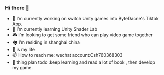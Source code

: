 ### Hi there 👋

- 🔭 I’m currently working on switch Unity games into ByteDacne's Tiktok App.
-  🌱 I’m currently learning Unity Shader Lab
-   🎮 I’m looking to get some friend who can play video game together
-    🏘  I’m residing in shanghai china
-    🏐  is my life 
-    📫 How to reach me: wechat account:Csh760368303
-    📅 thing plan todo :keep learning and read a lot of book , then develop my game.  



<!--
**csh760368303/csh760368303** is a ✨ _special_ ✨ repository because its `README.md` (this file) appears on your GitHub profile.

Here are some ideas to get you started:

- 🔭 I’m currently working on ...
- 🌱 I’m currently learning ...
- 👯 I’m looking to collaborate on ...
- 🤔 I’m looking for help with ...
- 💬 Ask me about ...
- 📫 How to reach me: ...
- 😄 Pronouns: ...
- ⚡ Fun fact: ...
-->
